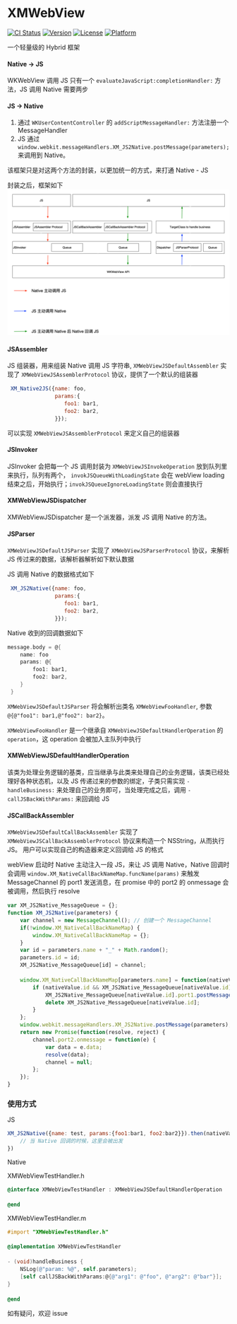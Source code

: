 # XMWebView

[![CI Status](https://img.shields.io/travis/xiao3333ma@gmail.com/XMWebView.svg?style=flat)](https://travis-ci.org/xiao3333ma@gmail.com/XMWebView)
[![Version](https://img.shields.io/cocoapods/v/XMWebView.svg?style=flat)](https://cocoapods.org/pods/XMWebView)
[![License](https://img.shields.io/cocoapods/l/XMWebView.svg?style=flat)](https://cocoapods.org/pods/XMWebView)
[![Platform](https://img.shields.io/cocoapods/p/XMWebView.svg?style=flat)](https://cocoapods.org/pods/XMWebView)

一个轻量级的 Hybrid 框架

#### Native -> JS

 WKWebView 调用 JS 只有一个 `evaluateJavaScript:completionHandler:` 方法，JS 调用 Native 需要两步

#### JS -> Native

1. 通过 `WKUserContentController` 的 `addScriptMessageHandler:` 方法注册一个 MessageHandler
2. JS 通过 `window.webkit.messageHandlers.XM_JS2Native.postMessage(parameters);` 来调用到 Native。 

该框架只是对这两个方法的封装，以更加统一的方式，来打通 Native - JS

封装之后，框架如下
![info](./info.png)

#### JSAssembler

JS 组装器，用来组装 Native 调用 JS 字符串, `XMWebViewJSDefaultAssembler` 实现了 `XMWebViewJSAssemblerProtocol` 协议，提供了一个默认的组装器

```js
 XM_Native2JS({name: foo, 
               params:{
                  foo1: bar1,
                  foo2: bar2,
               }});

```

可以实现 `XMWebViewJSAssemblerProtocol` 来定义自己的组装器

#### JSInvoker 

JSInvoker 会把每一个 JS 调用封装为 `XMWebViewJSInvokeOperation` 放到队列里来执行，队列有两个， `invokJSQueueWithLoadingState` 会在 webView loading 结束之后，开始执行；`invokJSQueueIgnoreLoadingState` 则会直接执行

#### XMWebViewJSDispatcher

XMWebViewJSDispatcher 是一个派发器，派发 JS 调用 Native 的方法。

#### JSParser

`XMWebViewJSDefaultJSParser` 实现了 `XMWebViewJSParserProtocol` 协议，来解析 JS 传过来的数据，该解析器解析如下默认数据

JS 调用 Native 的数据格式如下
```js
 XM_JS2Native({name: foo, 
               params:{
                  foo1: bar1,
                  foo2: bar2,
               }});

```
Native 收到的回调数据如下

``` objective-c
message.body = @{
    name: foo
    params: @{
        foo1: bar1,
        foo2: bar2,
    }
 }
```
`XMWebViewJSDefaultJSParser` 将会解析出类名 `XMWebViewFooHandler`, 参数 `@{@"foo1": bar1,@"foo2": bar2}`。

`XMWebViewFooHandler` 是一个继承自 `XMWebViewJSDefaultHandlerOperation` 的 `operation`，这 operation 会被加入主队列中执行

#### XMWebViewJSDefaultHandlerOperation

该类为处理业务逻辑的基类，应当继承与此类来处理自己的业务逻辑，该类已经处理好各种状态机，以及 JS 传递过来的参数的绑定，子类只需实现 `-handleBusiness:` 来处理自己的业务即可，当处理完成之后，调用 `-callJSBackWithParams:` 来回调给 JS

#### JSCallBackAssembler

`XMWebViewJSDefaultCallBackAssembler` 实现了 `XMWebViewJSCallBackAssemblerProtocol` 协议来构造一个 NSString，从而执行 JS。 用户可以实现自己的构造器来定义回调给 JS 的格式


webView 启动时 Native 主动注入一段 JS，来让 JS 调用 Native，Native 回调时会调用 `window.XM_NativeCallBackNameMap.funcName(params)` 来触发 MessageChannel 的 port1 发送消息，在 promise 中的 port2 的 onmessage 会被调用，然后执行 resolve 

``` js
var XM_JS2Native_MessageQueue = {};
function XM_JS2Native(parameters) {
    var channel = new MessageChannel(); // 创建一个 MessageChannel
    if(!window.XM_NativeCallBackNameMap) {
        window.XM_NativeCallBackNameMap = {};
    }
    var id = parameters.name + "_" + Math.random();
    parameters.id = id;
    XM_JS2Native_MessageQueue[id] = channel;

    window.XM_NativeCallBackNameMap[parameters.name] = function(nativeValue) {
        if (nativeValue.id && XM_JS2Native_MessageQueue[nativeValue.id]) {
            XM_JS2Native_MessageQueue[nativeValue.id].port1.postMessage(nativeValue);
            delete XM_JS2Native_MessageQueue[nativeValue.id];
        }
    };
    window.webkit.messageHandlers.XM_JS2Native.postMessage(parameters);
    return new Promise(function(resolve, reject) {
        channel.port2.onmessage = function(e) {
            var data = e.data;
            resolve(data);
            channel = null;
        };
    });
}
```

### 使用方式

JS

``` js
XM_JS2Native({name: test, params:{foo1:bar1, foo2:bar2}}).then(nativeValue => {
    // 当 Native 回调的时候，这里会被出发
})
```

Native

XMWebViewTestHandler.h
``` Objective-C
@interface XMWebViewTestHandler : XMWebViewJSDefaultHandlerOperation

@end
```

XMWebViewTestHandler.m

``` Objective-C
#import "XMWebViewTestHandler.h"

@implementation XMWebViewTestHandler

- (void)handleBusiness {
    NSLog(@"param: %@", self.parameters);
    [self callJSBackWithParams:@{@"arg1": @"foo", @"arg2": @"bar"}];
}

@end
```

如有疑问，欢迎 issue